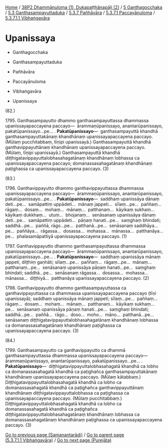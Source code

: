 
[Home](/) / [38P2 Dhammānuloma (1), Dukapaṭṭhānapāḷi (2)](../../../../...md) / [5 Ganthagocchaka](../../../...md) / [5.3 Ganthasampayuttaduka](../../...md) / [5.3.7 Pañhāvāra](../...md) / [5.3.7.1 Paccayānuloma](...md) / [5.3.7.1.1 Vibhaṅgavāra](../38P2/5/5.3/5.3.7/5.3.7.1/5.3.7.1.1.md)

# Upanissaya

* Ganthagocchaka

* Ganthasampayuttaduka

* Pañhāvāra

* Paccayānuloma

* Vibhaṅgavāra

* Upanissaya

(82.)

1795\. Ganthasampayutto dhammo ganthasampayuttassa dhammassa upanissayapaccayena paccayo—  ārammaṇūpanissayo, anantarūpanissayo, pakatūpanissayo…pe… . **Pakatūpanissayo**—  ganthasampayuttā khandhā ganthasampayuttakānaṃ khandhānaṃ upanissayapaccayena paccayo. (Mūlaṃ pucchitabbaṃ, tīṇipi upanissayā.) Ganthasampayuttā khandhā ganthavippayuttānaṃ khandhānaṃ upanissayapaccayena paccayo. (Mūlaṃ, tīṇipi upanissayā.) Ganthasampayuttā khandhā diṭṭhigatavippayuttalobhasahagatānaṃ khandhānaṃ lobhassa ca upanissayapaccayena paccayo; domanassasahagatānaṃ khandhānaṃ paṭighassa ca upanissayapaccayena paccayo. (3)

(83.)

1796\. Ganthavippayutto dhammo ganthavippayuttassa dhammassa upanissayapaccayena paccayo—  ārammaṇūpanissayo, anantarūpanissayo, pakatūpanissayo…pe… . **Pakatūpanissayo**—  saddhaṃ upanissāya dānaṃ deti…pe…  samāpattiṃ uppādeti…  mānaṃ jappeti…  sīlaṃ…pe…  paññaṃ…  rāgaṃ…  dosaṃ…  mohaṃ…  mānaṃ…  patthanaṃ…  kāyikaṃ sukhaṃ…  kāyikaṃ dukkhaṃ…  utuṃ…  bhojanaṃ…  senāsanaṃ upanissāya dānaṃ deti…pe…  samāpattiṃ uppādeti…  pāṇaṃ hanati…pe…  saṃghaṃ bhindati; saddhā…pe…  paññā, rāgo…pe…  patthanā…pe…  senāsanaṃ saddhāya…pe…  paññāya…  rāgassa…  dosassa…  mohassa…  mānassa…  patthanāya…pe…  phalasamāpattiyā upanissayapaccayena paccayo. (1)

1797\. Ganthavippayutto dhammo ganthasampayuttassa dhammassa upanissayapaccayena paccayo—  ārammaṇūpanissayo, anantarūpanissayo, pakatūpanissayo…pe… . **Pakatūpanissayo**—  saddhaṃ upanissāya mānaṃ jappeti, diṭṭhiṃ gaṇhāti; sīlaṃ…pe…  paññaṃ…  rāgaṃ…pe…  mānaṃ…  patthanaṃ…pe…  senāsanaṃ upanissāya pāṇaṃ hanati…pe…  saṃghaṃ bhindati; saddhā…pe…  senāsanaṃ rāgassa…  dosassa…  mohassa…  mānassa…  diṭṭhiyā…  patthanāya upanissayapaccayena paccayo. (2)

1798\. Ganthavippayutto dhammo ganthasampayuttassa ca ganthavippayuttassa ca dhammassa upanissayapaccayena paccayo (tīṇi upanissayā); saddhaṃ upanissāya mānaṃ jappeti; sīlaṃ…pe…  paññaṃ…  rāgaṃ…  dosaṃ…  mohaṃ…  mānaṃ…  patthanaṃ…  kāyikaṃ sukhaṃ…pe…  senāsanaṃ upanissāya pāṇaṃ hanati…pe…  saṃghaṃ bhindati; saddhā…pe…  paññā…  rāgo…  doso…  moho…  māno…  patthanā…pe…  senāsanaṃ diṭṭhigatavippayuttalobhasahagatānaṃ khandhānaṃ lobhassa ca domanassasahagatānaṃ khandhānaṃ paṭighassa ca upanissayapaccayena paccayo. (3)

(84.)

1799\. Ganthasampayutto ca ganthavippayutto ca dhammā ganthasampayuttassa dhammassa upanissayapaccayena paccayo—  ārammaṇūpanissayo, anantarūpanissayo, pakatūpanissayo…pe… . **Pakatūpanissayo**—  diṭṭhigatavippayuttalobhasahagatā khandhā ca lobho ca domanassasahagatā khandhā ca paṭighañca ganthasampayuttakānaṃ khandhānaṃ upanissayapaccayena paccayo. (Mūlaṃ kātabbaṃ.) Diṭṭhigatavippayuttalobhasahagatā khandhā ca lobho ca domanassasahagatā khandhā ca paṭighañca ganthavippayuttānaṃ khandhānaṃ diṭṭhigatavippayuttalobhassa ca paṭighassa ca upanissayapaccayena paccayo. (Mūlaṃ pucchitabbaṃ.) Diṭṭhigatavippayuttalobhasahagatā khandhā ca lobho ca domanassasahagatā khandhā ca paṭighañca diṭṭhigatavippayuttalobhasahagatānaṃ khandhānaṃ lobhassa ca domanassasahagatānaṃ khandhānaṃ paṭighassa ca upanissayapaccayena paccayo. (3)

[Go to previous page (Samanantarādi)](Samanantaradi.md) / [Go to parent page (5.3.7.1.1 Vibhaṅgavāra)](../38P2/5/5.3/5.3.7/5.3.7.1/5.3.7.1.1.md) / [Go to next page (Purejāta)](Purejata.md)


